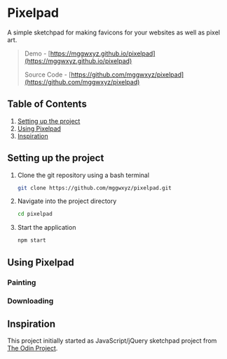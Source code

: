 # Pixelpad

A simple sketchpad for making favicons for your websites as well as pixel art.

>Demo - [https://mggwxyz.github.io/pixelpad](https://mggwxyz.github.io/pixelpad)
>
>Source Code - [https://github.com/mggwxyz/pixelpad](https://github.com/mggwxyz/pixelpad)

## Table of Contents
1. [Setting up the project](#setting-up-the-project)
1. [Using Pixelpad](#using-pixelpad)
1. [Inspiration](#inspiration)

## Setting up the project

1. Clone the git repository using a bash terminal

    ```bash
    git clone https://github.com/mggwxyz/pixelpad.git
    ```
    
1. Navigate into the project directory

    ```bash
    cd pixelpad
    ```
1. Start the application
    ```bash
    npm start
    ```
## Using Pixelpad

### Painting

### Downloading

## Inspiration

This project initially started as  JavaScript/jQuery sketchpad project from [The Odin Project](http://www.theodinproject.com/).
